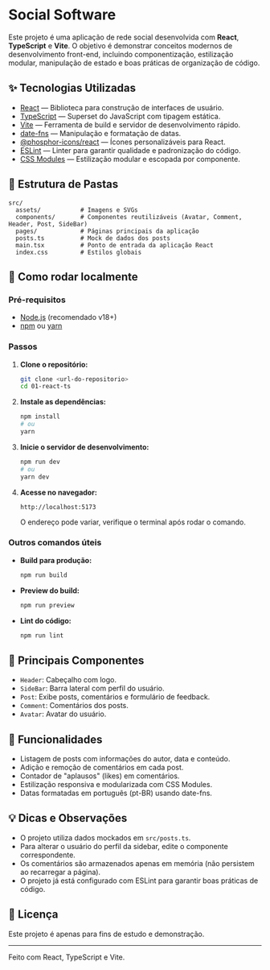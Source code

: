 # Social Software

Este projeto é uma aplicação de rede social desenvolvida com **React**, **TypeScript** e **Vite**. O objetivo é demonstrar conceitos modernos de desenvolvimento front-end, incluindo componentização, estilização modular, manipulação de estado e boas práticas de organização de código.

## ✨ Tecnologias Utilizadas

- [React](https://react.dev/) — Biblioteca para construção de interfaces de usuário.
- [TypeScript](https://www.typescriptlang.org/) — Superset do JavaScript com tipagem estática.
- [Vite](https://vitejs.dev/) — Ferramenta de build e servidor de desenvolvimento rápido.
- [date-fns](https://date-fns.org/) — Manipulação e formatação de datas.
- [@phosphor-icons/react](https://phosphoricons.com/) — Ícones personalizáveis para React.
- [ESLint](https://eslint.org/) — Linter para garantir qualidade e padronização do código.
- [CSS Modules](https://github.com/css-modules/css-modules) — Estilização modular e escopada por componente.

## 📁 Estrutura de Pastas

```
src/
  assets/           # Imagens e SVGs
  components/       # Componentes reutilizáveis (Avatar, Comment, Header, Post, SideBar)
  pages/            # Páginas principais da aplicação
  posts.ts          # Mock de dados dos posts
  main.tsx          # Ponto de entrada da aplicação React
  index.css         # Estilos globais
```

## 🚀 Como rodar localmente

### Pré-requisitos

- [Node.js](https://nodejs.org/) (recomendado v18+)
- [npm](https://www.npmjs.com/) ou [yarn](https://yarnpkg.com/)

### Passos

1. **Clone o repositório:**
   ```sh
   git clone <url-do-repositorio>
   cd 01-react-ts
   ```

2. **Instale as dependências:**
   ```sh
   npm install
   # ou
   yarn
   ```

3. **Inicie o servidor de desenvolvimento:**
   ```sh
   npm run dev
   # ou
   yarn dev
   ```

4. **Acesse no navegador:**
   ```
   http://localhost:5173
   ```
   O endereço pode variar, verifique o terminal após rodar o comando.

### Outros comandos úteis

- **Build para produção:**
  ```sh
  npm run build
  ```
- **Preview do build:**
  ```sh
  npm run preview
  ```
- **Lint do código:**
  ```sh
  npm run lint
  ```

## 🧩 Principais Componentes

- `Header`: Cabeçalho com logo.
- `SideBar`: Barra lateral com perfil do usuário.
- `Post`: Exibe posts, comentários e formulário de feedback.
- `Comment`: Comentários dos posts.
- `Avatar`: Avatar do usuário.

## 📝 Funcionalidades

- Listagem de posts com informações do autor, data e conteúdo.
- Adição e remoção de comentários em cada post.
- Contador de "aplausos" (likes) em comentários.
- Estilização responsiva e modularizada com CSS Modules.
- Datas formatadas em português (pt-BR) usando date-fns.

## 💡 Dicas e Observações

- O projeto utiliza dados mockados em `src/posts.ts`.
- Para alterar o usuário do perfil da sidebar, edite o componente correspondente.
- Os comentários são armazenados apenas em memória (não persistem ao recarregar a página).
- O projeto já está configurado com ESLint para garantir boas práticas de código.

## 📄 Licença

Este projeto é apenas para fins de estudo e demonstração.

---

Feito com React, TypeScript e Vite.
